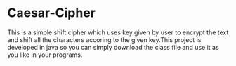 # Caesar-Cipher
This is a simple shift cipher which uses key given by user to encrypt the text and shift all the characters accoring to the given key.This project is developed in java so you can simply download the class file and use it as you like in your programs.
